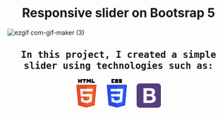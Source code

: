 <h1 align = "center">Responsive slider on Bootsrap 5</h1>

![ezgif com-gif-maker (3)](https://user-images.githubusercontent.com/67589338/109818444-a8181f80-7c3b-11eb-9382-616aa40ded60.gif)



<h2 align="center"><samp>In this project, I created a simple slider using technologies such as:</samp></h2>
<p align="center">
<img alt="html" width="65px" src="used_technologies/html_skill.png"/>
<img alt="css" width="65px" src="used_technologies/css_skill.png"/>
<img alt="SCSS" width="55px" src="used_technologies/bootstrap_skill.png"/>
</p>

